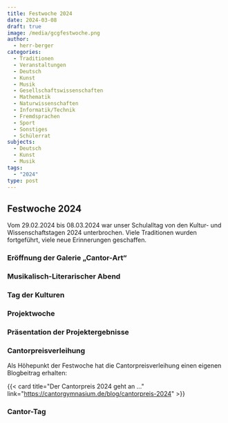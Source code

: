```yaml
---
title: Festwoche 2024
date: 2024-03-08
draft: true
image: /media/gcgfestwoche.png
author:
  - herr-berger
categories:
  - Traditionen
  - Veranstaltungen
  - Deutsch
  - Kunst
  - Musik
  - Gesellschaftswissenschaften
  - Mathematik
  - Naturwissenschaften
  - Informatik/Technik
  - Fremdsprachen
  - Sport
  - Sonstiges
  - Schülerrat
subjects:
  - Deutsch
  - Kunst
  - Musik
tags:
  - "2024"
type: post
---
```

## Festwoche 2024

Vom 29.02.2024 bis 08.03.2024 war unser Schulalltag von den Kultur- und Wissenschaftstagen 2024 unterbrochen. Viele Traditionen wurden fortgeführt, viele neue Erinnerungen geschaffen.

### Eröffnung der Galerie „Cantor-Art“

### Musikalisch-Literarischer Abend

### Tag der Kulturen

### Projektwoche

### Präsentation der Projektergebnisse

### Cantorpreisverleihung

Als Höhepunkt der Festwoche hat die Cantorpreisverleihung einen eigenen Blogbeitrag erhalten:



{{< card title="Der Cantorpreis 2024 geht an ..." link="https://cantorgymnasium.de/blog/cantorpreis-2024" >}}



### Cantor-Tag




